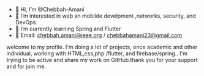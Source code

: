 - 👋 Hi, I’m @Chebbah-Amani
- 👀 I’m interested in web an mobilde develpment ,networks, security, and DevOps.
- 🌱 I’m currently learning Spring and Flutter
- 📩 Email: chebbah.amani@ieee.org / chebbahamani23@gmail.com 

welcome to my profile. I'm doing a lot of projects, once academic and other individual, working with HTML,css,php /flutter, and firebase/spring.. 
I'm trying to be active and share my work on GitHub.thank you for your support and for join me.
